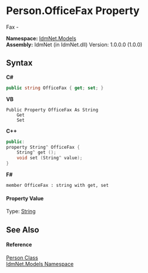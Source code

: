 # Person.OfficeFax Property 
 

Fax -

**Namespace:**&nbsp;<a href="N_IdmNet_Models">IdmNet.Models</a><br />**Assembly:**&nbsp;IdmNet (in IdmNet.dll) Version: 1.0.0.0 (1.0.0)

## Syntax

**C#**<br />
``` C#
public string OfficeFax { get; set; }
```

**VB**<br />
``` VB
Public Property OfficeFax As String
	Get
	Set
```

**C++**<br />
``` C++
public:
property String^ OfficeFax {
	String^ get ();
	void set (String^ value);
}
```

**F#**<br />
``` F#
member OfficeFax : string with get, set

```


#### Property Value
Type: <a href="http://msdn2.microsoft.com/en-us/library/s1wwdcbf" target="_blank">String</a>

## See Also


#### Reference
<a href="T_IdmNet_Models_Person">Person Class</a><br /><a href="N_IdmNet_Models">IdmNet.Models Namespace</a><br />